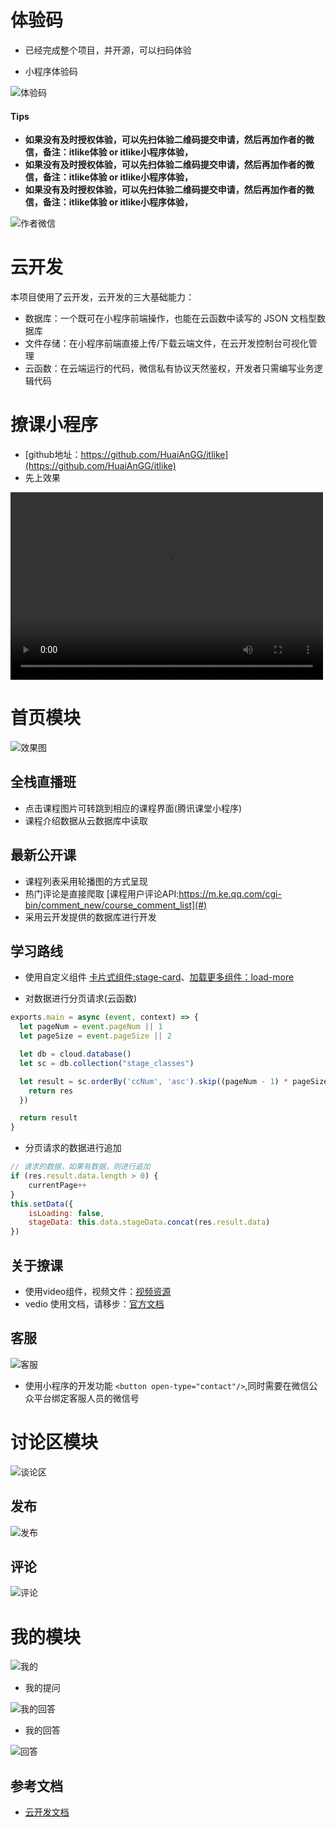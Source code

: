 # 体验码

- 已经完成整个项目，并开源，可以扫码体验

- 小程序体验码

![体验码](https://bucketblog.oss-cn-shenzhen.aliyuncs.com/blog/pic2020/08/itlike-qrcode.jpg)


#### Tips

- **如果没有及时授权体验，可以先扫体验二维码提交申请，然后再加作者的微信，备注：itlike体验 or itlike小程序体验，**
- **如果没有及时授权体验，可以先扫体验二维码提交申请，然后再加作者的微信，备注：itlike体验 or itlike小程序体验，**
- **如果没有及时授权体验，可以先扫体验二维码提交申请，然后再加作者的微信，备注：itlike体验 or itlike小程序体验，**

![作者微信](https://bucketblog.oss-cn-shenzhen.aliyuncs.com/blog/pic2020/08/laona_wechat_qr_code.jpg)



# 云开发

本项目使用了云开发，云开发的三大基础能力：

- 数据库：一个既可在小程序前端操作，也能在云函数中读写的 JSON 文档型数据库
- 文件存储：在小程序前端直接上传/下载云端文件，在云开发控制台可视化管理
- 云函数：在云端运行的代码，微信私有协议天然鉴权，开发者只需编写业务逻辑代码

# 撩课小程序

- [github地址：https://github.com/HuaiAnGG/itlike](https://github.com/HuaiAnGG/itlike)
- 先上效果

<video src="https://bucketblog.oss-cn-shenzhen.aliyuncs.com/blog/pic2020/07/%E5%B0%8F%E7%A8%8B%E5%BA%8F.mp4" controls="controls" width="500" height="300">您的浏览器不支持播放该视频！ </video>


# 首页模块

![效果图](https://bucketblog.oss-cn-shenzhen.aliyuncs.com/blog/pic2020/07/home.jpg)

## 全栈直播班

- 点击课程图片可转跳到相应的课程界面(腾讯课堂小程序)
- 课程介绍数据从云数据库中读取

## 最新公开课

- 课程列表采用轮播图的方式呈现
- 热门评论是直接爬取 [课程用户评论API:https://m.ke.qq.com/cgi-bin/comment_new/course_comment_list](#)
- 采用云开发提供的数据库进行开发

## 学习路线

- 使用自定义组件 [卡片式组件:stage-card](https://github.com/HuaiAnGG/itlike/blob/master/miniprogram/components/stageCard/stageCard.wxml)、[加载更多组件：load-more](https://github.com/HuaiAnGG/itlike/blob/master/miniprogram/components/loadMore/loadMore.wxml)

- 对数据进行分页请求(云函数)

```js
exports.main = async (event, context) => {
  let pageNum = event.pageNum || 1
  let pageSize = event.pageSize || 2

  let db = cloud.database()
  let sc = db.collection("stage_classes")

  let result = sc.orderBy('ccNum', 'asc').skip((pageNum - 1) * pageSize).limit(pageSize).get().then(res => {
    return res
  })

  return result
}
```

- 分页请求的数据进行追加
```js
// 请求的数据，如果有数据，则进行追加
if (res.result.data.length > 0) {
    currentPage++
}
this.setData({
    isLoading: false,
    stageData: this.data.stageData.concat(res.result.data)
})
```

## 关于撩课

- 使用video组件，视频文件：[视频资源](http://wxsnsdy.tc.qq.com/105/20210/snsdyvideodownload?filekey=30280201010421301f0201690402534804102ca905ce620b1241b726bc41dcff44e00204012882540400&bizid=1023&hy=SH&fileparam=302c020101042530230204136ffd93020457e3c4ff02024ef202031e8d7f02030f42400204045a320a0201000400)
- vedio 使用文档，请移步：[官方文档](https://developers.weixin.qq.com/miniprogram/dev/component/video.html)


## 客服

![客服](https://bucketblog.oss-cn-shenzhen.aliyuncs.com/blog/pic2020/07/contact.jpg)

- 使用小程序的开发功能 `<button open-type="contact"/>`,同时需要在微信公众平台绑定客服人员的微信号


# 讨论区模块

![谈论区](https://bucketblog.oss-cn-shenzhen.aliyuncs.com/blog/pic2020/07/discussion2.jpg)

## 发布

![发布](https://bucketblog.oss-cn-shenzhen.aliyuncs.com/blog/pic2020/07/publish.jpg)

## 评论

![评论](https://bucketblog.oss-cn-shenzhen.aliyuncs.com/blog/pic2020/07/comment.jpg)

# 我的模块

![我的](https://bucketblog.oss-cn-shenzhen.aliyuncs.com/blog/pic2020/07/mine.jpg)

- 我的提问

![我的回答](https://bucketblog.oss-cn-shenzhen.aliyuncs.com/blog/pic2020/07/question.jpg)

- 我的回答

![回答](https://bucketblog.oss-cn-shenzhen.aliyuncs.com/blog/pic2020/07/answer.jpg)

## 参考文档

- [云开发文档](https://developers.weixin.qq.com/miniprogram/dev/wxcloud/basis/getting-started.html)

